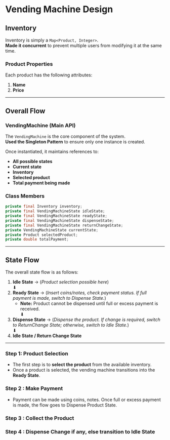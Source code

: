 # Vending Machine Design

## Inventory
Inventory is simply a `Map<Product, Integer>`.  
**Made it concurrent** to prevent multiple users from modifying it at the same time.

### Product Properties
Each product has the following attributes:
1. **Name**
2. **Price**

---

## Overall Flow

### VendingMachine (Main API)
The `VendingMachine` is the core component of the system.  
**Used the Singleton Pattern** to ensure only one instance is created.

Once instantiated, it maintains references to:
- **All possible states**
- **Current state**
- **Inventory**
- **Selected product**
- **Total payment being made**

### Class Members
```java
private final Inventory inventory;
private final VendingMachineState idleState;
private final VendingMachineState readyState;
private final VendingMachineState dispenseState;
private final VendingMachineState returnChangeState;
private VendingMachineState currentState;
private Product selectedProduct;
private double totalPayment;
```

---

## State Flow

The overall state flow is as follows:

1. **Idle State** → (*Product selection possible here*)  
   ⬇
2. **Ready State** → (*Insert coins/notes, check payment status. If full payment is made, switch to Dispense State.*)
    - **Note:** Product cannot be dispensed until full or excess payment is received.  
      ⬇
3. **Dispense State** → (*Dispense the product. If change is required, switch to ReturnChange State; otherwise, switch to Idle State.*)  
   ⬇
4. **Idle State / Return Change State**

---

### Step 1: Product Selection
- The first step is to **select the product** from the available inventory.
- Once a product is selected, the vending machine transitions into the **Ready State**.

### Step 2 : Make Payment
- Payment can be made using coins, notes. Once full or excess payment is made, the flow goes to Dispense Product State.

### Step 3 : Collect the Product

### Step 4 : Dispense Change if any, else transition to **Idle State**

```
